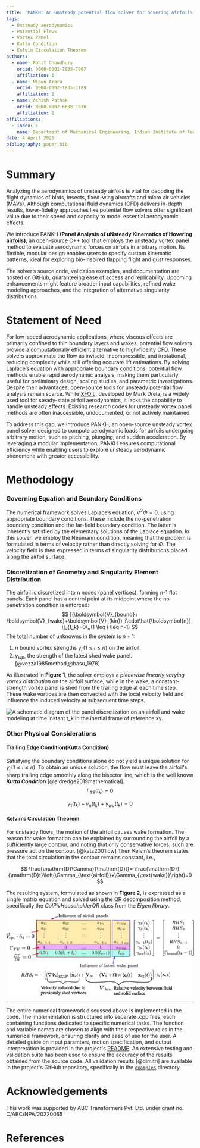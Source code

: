 ```yaml
---
title: 'PANKH: An unsteady potential flow solver for hovering airfoils'
tags:
  - Unsteady aerodynamics
  - Potential Flows
  - Vortex Panel
  - Kutta Condition
  - Kelvin Circulation Theorem
authors:
  - name: Rohit Chowdhury
    orcid: 0000-0001-7935-7907
    affiliation: 1
  - name: Nipun Arora
    orcid: 0000-0002-1835-1189
    affiliation: 1
  - name: Ashish Pathak 
    orcid: 0000-0002-6608-1830
    affiliation: 1
affiliations:
  - index: 1
    name: Department of Mechanical Engineering, Indian Institute of Technology, Jodhpur, Rajasthan, India
date: 4 April 2025
bibliography: paper.bib
---
```


# Summary
Analyzing the aerodynamics of unsteady airfoils is vital for decoding the flight dynamics of birds, insects, fixed-wing aircrafts and micro air vehicles (MAVs). Although computational fluid dynamics (CFD) delivers in-depth results, lower-fidelity approaches like potential flow solvers offer significant value due to their speed and capacity to model essential aerodynamic effects.

We introduce PANKH **(Panel Analysis of uNsteady Kinematics of Hovering airfoils)**, an open-source C++ tool that employs the unsteady vortex panel method to evaluate aerodynamic forces on airfoils in arbitrary motion. Its flexible, modular design enables users to specify custom kinematic patterns, ideal for exploring bio-inspired flapping flight and gust responses.

The solver’s source code, validation examples, and documentation are hosted on GitHub, guaranteeing ease of access and replicability. Upcoming enhancements might feature broader input capabilities, refined wake modeling approaches, and the integration of alternative singularity distributions.

# Statement of Need

For low-speed aerodynamic applications, where viscous effects are primarily confined to thin boundary layers and wakes, potential flow solvers provide a computationally efficient alternative to high-fidelity CFD. These solvers approximate the flow as inviscid, incompressible, and irrotational, reducing complexity while still offering accurate lift estimations. By solving Laplace’s equation with appropriate boundary conditions, potential flow methods enable rapid aerodynamic analysis, making them particularly useful for preliminary design, scaling studies, and parametric investigations. Despite their advantages, open-source tools for unsteady potential flow analysis remain scarce. While [XFOIL](https://web.mit.edu/drela/Public/web/xfoil/), developed by Mark Drela, is a widely used tool for steady-state airfoil aerodynamics, it lacks the capability to handle unsteady effects. Existing research codes for unsteady vortex panel methods are often inaccessible, undocumented, or not actively maintained.

To address this gap, we introduce PANKH, an open-source unsteady vortex panel solver designed to compute aerodynamic loads for airfoils undergoing arbitrary motion, such as pitching, plunging, and sudden acceleration. By leveraging a modular implementation, PANKH ensures computational efficiency while enabling users to explore unsteady aerodynamic phenomena with greater accessibility.

# Methodology

### Governing Equation and Boundary Conditions
The numerical framework solves Laplace’s equation, $\nabla^2\Phi=0$, using appropriate boundary conditions. These include the no-penetration boundary condition and the far-field boundary condition. The latter is inherently satisfied by the elementary solutions of the Laplace equation.
In this solver, we employ the Neumann condition, meaning that the problem is formulated in terms of velocity rather than directly solving for $\Phi$. The velocity field is then expressed in terms of singularity distributions placed along the airfoil surface.

### Discretization of Geometry and Singularity Element Distribution

The airfoil is discretized into n nodes (panel vertices), forming n-1 flat panels. Each panel has a control point at its midpoint where the no-penetration condition is enforced:
$$
[(\boldsymbol{V}_{bound}+ \boldsymbol{V}_{wake}+\boldsymbol{V}_{kin})_i\cdot\hat{\boldsymbol{n}}_i]_{t_k}=0\,,(1 \leq i \leq n-1)
$$
The total number of unknowns in the system is $n+1$:
 1) $n$ bound vortex strengths $\gamma_i\,(1 \leq i \leq n)$ on the airfoil.
 2) $\gamma_{wp}$, the strength of the latest shed wake panel. [@vezza1985method,@basu_1978]
 
As illustrated in **Figure 1**, the solver employs a *piecewise linearly varying vortex distribution* on the airfoil surface, while in the wake, a constant-strength vortex panel is shed from the trailing edge at each time step. These wake vortices are then convected with the local velocity field and influence the induced velocity at subsequent time steps.

![A schematic diagram of the panel discretization on an airfoil and wake modeling at time
instant $t_k$ in the inertial frame of reference xy. ](unsteady_model_at_tk_page-0001.jpg)

### Other Physical Considerations

#### Trailing Edge Condition(Kutta Condition)
Satisfying the boundary conditions alone do not yield a unique solution for $\gamma_i\,(1 \leq i \leq n)$. To obtain an unique solution, the flow must leave the airfoil's sharp trailing edge smoothly along the bisector line, which is the well known ***Kutta Condition*** [@eldredge2019mathematical].
$$
\Gamma_{\text{TE}}(t_k)=0
$$

$$
\gamma_1(t_k)+\gamma_n(t_k)+\gamma_{wp}(t_k)=0
$$

#### Kelvin’s Circulation Theorem
For unsteady flows, the motion of the airfoil causes wake formation. The reason for wake formation can be explained by surrounding the airfoil by a sufficiently large contour, and noting that only conservative forces, such are pressure act on the contour. [@katz2001low] Then Kelvin’s theorem states that the total circulation in the contour remains constant, i.e., 

$$
\frac{\mathrm{D}\Gamma}{\mathrm{D}t}= \frac{\mathrm{D}}{\mathrm{D}t}\left(\Gamma_{\text{airfoil}}+\Gamma_{\text{wake}}\right)=0
$$

The resulting system, formulated as shown in **Figure 2**, is expressed as a single matrix equation and solved using the QR decomposition method, specifically the *ColPivHouseholderQR* class from the *Eigen library*.

![Equations formulated to determine the set of unknowns at a time instant $t_k$.](ax=b.jpg)

---

The entire numerical framework discussed above is implemented in the code. The implementation is structured into separate .cpp files, each containing functions dedicated to specific numerical tasks. The function and variable names are chosen to align with their respective roles in the numerical framework, ensuring clarity and ease of use for the user. A detailed guide on input paramters, motion specification, and output interpretation is provided in the project's [README](https://github.com/coding4Acause/2d_UnsteadyVortexPanel/blob/main/README.md). An extensive testing and validation suite has been used to ensure the accuracy of the results obtained from the source code. All validation results [@dimitri] are available in the project's GitHub repository, specifically in the [`examples`](https://github.com/coding4Acause/PANKH/tree/main/examples) directory.


# Acknowledgements
This work was supported by ABC Transformers Pvt. Ltd. under grant no. C/ABC/NPA/20220065

# References
